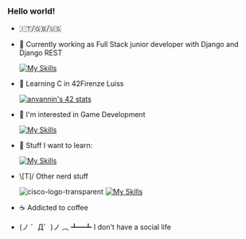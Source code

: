 ### Hello world!

- 🇮🇹/🇬🇧/🇺🇸

- 💼 Currently working as Full Stack junior developer with Django and Django REST

  [![My Skills](https://skillicons.dev/icons?i=django,py,html,css,js,jquery,bootstrap,mysql)](https://skillicons.dev)

- 🌱 Learning C in 42Firenze Luiss

  [![anvannin's 42 stats](https://badge.mediaplus.ma/greenbinary/anvannin?1337Badge=off&UM6P=off)](https://github.com/oakoudad/badge42)

- 🔭 I'm interested in Game Development

  [![My Skills](https://skillicons.dev/icons?i=unity,cs)](https://skillicons.dev)

- 📖 Stuff I want to learn:

  [![My Skills](https://skillicons.dev/icons?i=rust,react)](https://skillicons.dev)

- \\[T]/ Other nerd stuff

  ![cisco-logo-transparent](https://user-images.githubusercontent.com/58588029/220912734-1125e687-7c0f-4a01-a137-272f294dc778.png)
  [![My Skills](https://skillicons.dev/icons?i=aws)](https://skillicons.dev)

- ☕ Addicted to coffee

- (ノ ゜Д゜)ノ ︵ ┻━┻ I don't have a social life

